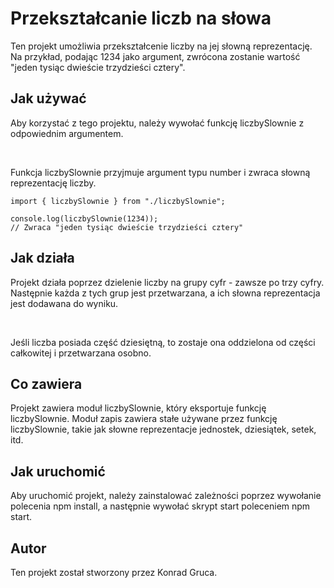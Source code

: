 # Przekształcanie liczb na słowa

<p>Ten projekt umożliwia przekształcenie liczby na jej słowną reprezentację. Na przykład, podając 1234 jako argument, zwrócona zostanie wartość "jeden tysiąc dwieście trzydzieści cztery".</p>

## Jak używać

<p>Aby korzystać z tego projektu, należy wywołać funkcję liczbySlownie z odpowiednim argumentem.</p>
<br>
<p>Funkcja liczbySlownie przyjmuje argument typu number i zwraca słowną reprezentację liczby.</p>

```
import { liczbySlownie } from "./liczbySlownie";

console.log(liczbySlownie(1234));
// Zwraca "jeden tysiąc dwieście trzydzieści cztery"
```

## Jak działa

<p>Projekt działa poprzez dzielenie liczby na grupy cyfr - zawsze po trzy cyfry. Następnie każda z tych grup jest przetwarzana, a ich słowna reprezentacja jest dodawana do wyniku.</p>
<br>
<p>Jeśli liczba posiada część dziesiętną, to zostaje ona oddzielona od części całkowitej i przetwarzana osobno.</p>

## Co zawiera

<p>Projekt zawiera moduł liczbySlownie, który eksportuje funkcję liczbySlownie. Moduł zapis zawiera stałe używane przez funkcję liczbySlownie, takie jak słowne reprezentacje jednostek, dziesiątek, setek, itd.</p>

## Jak uruchomić

<p>Aby uruchomić projekt, należy zainstalować zależności poprzez wywołanie polecenia npm install, a następnie wywołać skrypt start poleceniem npm start.</p>

## Autor

<p>Ten projekt został stworzony przez Konrad Gruca.</p>
